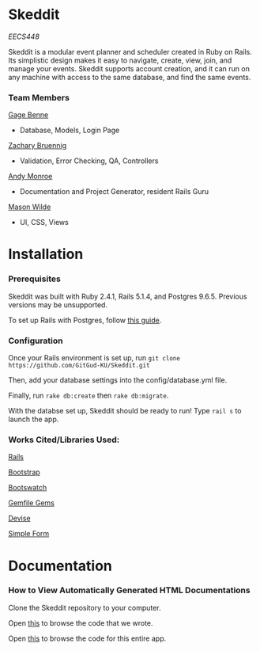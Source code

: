 # Skeddit
*EECS448*

Skeddit is a modular event planner and scheduler created in Ruby on Rails. Its simplistic design makes it easy to navigate, create, view, join, and manage your events. Skeddit supports account creation, and it can run on any machine with access to the same database, and find the same events.

### Team Members

[Gage Benne](https://www.gagebenne.com) 
* Database, Models, Login Page

[Zachary Bruennig](https://github.com/zbruennig)
* Validation, Error Checking, QA, Controllers

[Andy Monroe](https://www.andymonroe.dev)
* Documentation and Project Generator, resident Rails Guru 

[Mason Wilde](https://github.com/masonwilde)
* UI, CSS, Views


# Installation

### Prerequisites

Skeddit was built with Ruby 2.4.1, Rails 5.1.4, and Postgres 9.6.5. Previous versions may be unsupported.

To set up Rails with Postgres, follow [this guide](https://www.digitalocean.com/community/tutorials/how-to-setup-ruby-on-rails-with-postgres).

### Configuration

Once your Rails environment is set up, run `git clone https://github.com/GitGud-KU/Skeddit.git`

Then, add your database settings into the config/database.yml file.

Finally, run `rake db:create` then `rake db:migrate`.

With the databse set up, Skeddit should be ready to run! Type `rail s` to launch the app.

### Works Cited/Libraries Used:

[Rails](http://rubyonrails.org/)

[Bootstrap](http://getbootstrap.com/)

[Bootswatch](https://bootswatch.com/)

[Gemfile Gems](https://github.com/GitGud-KU/Skeddit/blob/master/Gemfile)

[Devise](https://github.com/plataformatec/devise)

[Simple Form](https://github.com/plataformatec/simple_form)

# Documentation

### How to View Automatically Generated HTML Documentations

Clone the Skeddit repository to your computer.

Open [this](documentation/git_gud_documentation/index.html) to browse the code that we wrote.

Open [this](documentation/full_app_documentation/index.html) to browse the code for this entire app.
